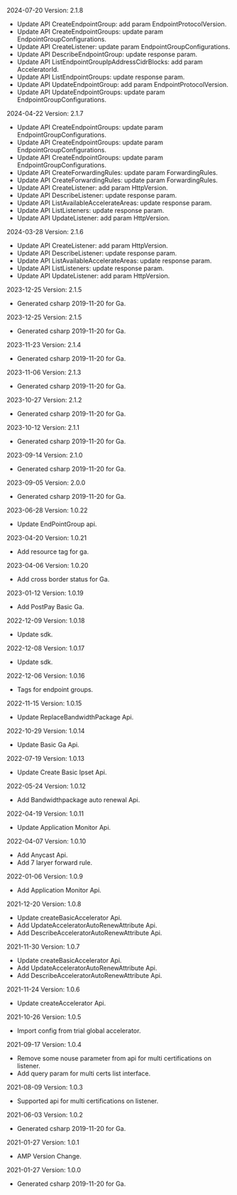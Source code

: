 2024-07-20 Version: 2.1.8
- Update API CreateEndpointGroup: add param EndpointProtocolVersion.
- Update API CreateEndpointGroups: update param EndpointGroupConfigurations.
- Update API CreateListener: update param EndpointGroupConfigurations.
- Update API DescribeEndpointGroup: update response param.
- Update API ListEndpointGroupIpAddressCidrBlocks: add param AcceleratorId.
- Update API ListEndpointGroups: update response param.
- Update API UpdateEndpointGroup: add param EndpointProtocolVersion.
- Update API UpdateEndpointGroups: update param EndpointGroupConfigurations.


2024-04-22 Version: 2.1.7
- Update API CreateEndpointGroups: update param EndpointGroupConfigurations.
- Update API CreateEndpointGroups: update param EndpointGroupConfigurations.
- Update API CreateEndpointGroups: update param EndpointGroupConfigurations.
- Update API CreateForwardingRules: update param ForwardingRules.
- Update API CreateForwardingRules: update param ForwardingRules.
- Update API CreateListener: add param HttpVersion.
- Update API DescribeListener: update response param.
- Update API ListAvailableAccelerateAreas: update response param.
- Update API ListListeners: update response param.
- Update API UpdateListener: add param HttpVersion.


2024-03-28 Version: 2.1.6
- Update API CreateListener: add param HttpVersion.
- Update API DescribeListener: update response param.
- Update API ListAvailableAccelerateAreas: update response param.
- Update API ListListeners: update response param.
- Update API UpdateListener: add param HttpVersion.


2023-12-25 Version: 2.1.5
- Generated csharp 2019-11-20 for Ga.

2023-12-25 Version: 2.1.5
- Generated csharp 2019-11-20 for Ga.

2023-11-23 Version: 2.1.4
- Generated csharp 2019-11-20 for Ga.

2023-11-06 Version: 2.1.3
- Generated csharp 2019-11-20 for Ga.

2023-10-27 Version: 2.1.2
- Generated csharp 2019-11-20 for Ga.

2023-10-12 Version: 2.1.1
- Generated csharp 2019-11-20 for Ga.

2023-09-14 Version: 2.1.0
- Generated csharp 2019-11-20 for Ga.

2023-09-05 Version: 2.0.0
- Generated csharp 2019-11-20 for Ga.

2023-06-28 Version: 1.0.22
- Update EndPointGroup api.

2023-04-20 Version: 1.0.21
- Add resource tag for ga.

2023-04-06 Version: 1.0.20
- Add cross border status for Ga.

2023-01-12 Version: 1.0.19
- Add PostPay Basic Ga.

2022-12-09 Version: 1.0.18
- Update sdk.

2022-12-08 Version: 1.0.17
- Update sdk.

2022-12-06 Version: 1.0.16
- Tags for endpoint groups.

2022-11-15 Version: 1.0.15
- Update ReplaceBandwidthPackage Api.

2022-10-29 Version: 1.0.14
- Update Basic Ga Api.

2022-07-19 Version: 1.0.13
- Update Create Basic Ipset Api.

2022-05-24 Version: 1.0.12
- Add Bandwidthpackage auto renewal Api.

2022-04-19 Version: 1.0.11
- Update Application Monitor Api.

2022-04-07 Version: 1.0.10
- Add Anycast Api.
- Add 7 laryer forward rule.

2022-01-06 Version: 1.0.9
- Add Application Monitor Api.

2021-12-20 Version: 1.0.8
- Update createBasicAccelerator Api.
- Add UpdateAcceleratorAutoRenewAttribute Api.
- Add DescribeAcceleratorAutoRenewAttribute Api.

2021-11-30 Version: 1.0.7
- Update createBasicAccelerator Api.
- Add UpdateAcceleratorAutoRenewAttribute Api.
- Add DescribeAcceleratorAutoRenewAttribute Api.

2021-11-24 Version: 1.0.6
- Update createAccelerator Api.

2021-10-26 Version: 1.0.5
- Import config from trial global accelerator.

2021-09-17 Version: 1.0.4
- Remove some nouse parameter from api for multi certifications on listener.
- Add query param for multi certs list interface.

2021-08-09 Version: 1.0.3
- Supported api for multi certifications on listener.

2021-06-03 Version: 1.0.2
- Generated csharp 2019-11-20 for Ga.

2021-01-27 Version: 1.0.1
- AMP Version Change.

2021-01-27 Version: 1.0.0
- Generated csharp 2019-11-20 for Ga.

